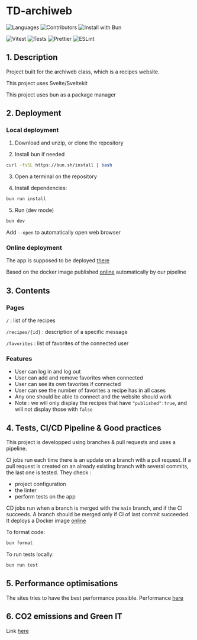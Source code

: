 # TD-archiweb

![Languages](https://img.shields.io/github/languages/top/AlexandreCGithub/archiweb-TD)
![Contributors](https://img.shields.io/github/contributors/AlexandreCGithub/archiweb-TD)
![Install with Bun](https://img.shields.io/badge/Install%20with-Bun-ff6347)

![Vitest](https://img.shields.io/badge/Test%20with-Vitest-00b4d8)
![Tests](https://github.com/AlexandreCGithub/archiweb-TD/actions/workflows/docker-image.yml/badge.svg)
![Prettier](https://img.shields.io/badge/Prettier-Enabled-brightgreen)
![ESLint](https://img.shields.io/badge/ESLint-Enabled-brightgreen)

## 1. Description

Project built for the archiweb class, which is a recipes website.

This project uses Svelte/Sveltekit

This project uses bun as a package manager

## 2. Deployment

### Local deployment

1. Download and unzip, or clone the repository

2. Install bun if needed

```bash
curl -fsSL https://bun.sh/install | bash
```

3. Open a terminal on the repository

4. Install dependencies:

```bash
bun run install
```

5. Run (dev mode)

```bash
bun dev
```

Add `--open` to automatically open web browser

### Online deployment

The app is supposed to be deployed [there](https://chi.cours.quimerch.com/)

Based on the docker image published [online](https://hub.docker.com/repository/docker/magnoir/archiweb-td/general) automatically by our pipeline

## 3. Contents

### Pages

`/` : list of the recipes

`/recipes/{id}` : description of a specific message

`/favorites` : list of favorites of the connected user

### Features

- User can log in and log out
- User can add and remove favorites when connected
- User can see its own favorites if connected
- User can see the number of favorites a recipe has in all cases
- Any one should be able to connect and the website should work
- Note : we will only display the recipes that have `"published":true`, and will not display those with `false`

## 4. Tests, CI/CD Pipeline & Good practices

This project is developped using branches & pull requests and uses a pipeline.

CI jobs run each time there is an update on a branch with a pull request. If a pull request is created on an already existing branch with several commits, the last one is tested. They check :

- project configuration
- the linter
- perform tests on the app

CD jobs run when a branch is merged with the `main` branch, and if the CI succeeds. A branch should be merged only if CI of last commit succeeded.
It deploys a Docker image
[online](https://hub.docker.com/repository/docker/magnoir/archiweb-td/general)

To format code:

```bash
bun format
```

To run tests locally:

```bash
bun run test
```

## 5. Performance optimisations

The sites tries to have the best performance possible.
Performance [here](https://performance.quimerch.com/?token=cs)

## 6. CO2 emissions and Green IT

Link [here](https://www.ecoindex.fr/)
